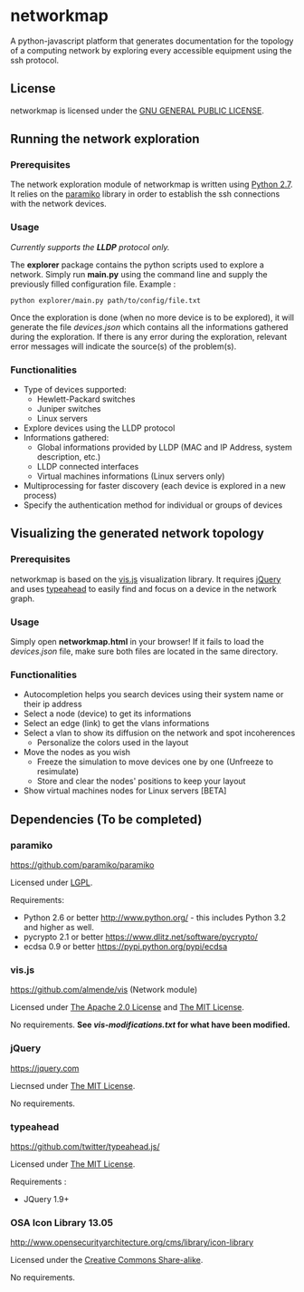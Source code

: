 # networkmap #

A python-javascript platform that generates documentation for the topology of a computing network by exploring every accessible equipment using the ssh protocol.

## License ##

networkmap is licensed under the [GNU GENERAL PUBLIC LICENSE](https://www.gnu.org/licenses/gpl-3.0.en.html).

## Running the network exploration ##

### Prerequisites ###
The network exploration module of networkmap is written using [Python 2.7](http://www.python.org/). It relies on the [paramiko](https://github.com/paramiko/paramiko) library in order to establish the ssh connections with the network devices.

### Usage ###

*Currently supports the **LLDP** protocol only.*

The **explorer** package contains the python scripts used to explore a network. Simply run **main.py** using the command line and supply the previously filled configuration file. Example :

    python explorer/main.py path/to/config/file.txt

Once the exploration is done (when no more device is to be explored), it will generate the file *devices.json* which contains all the informations gathered during the exploration. If there is any error during the exploration, relevant error messages will indicate the source(s) of the problem(s).

### Functionalities ###
* Type of devices supported:
    * Hewlett-Packard switches
    * Juniper switches
    * Linux servers
* Explore devices using the LLDP protocol
* Informations gathered:
    * Global informations provided by LLDP (MAC and IP Address, system description, etc.)
    * LLDP connected interfaces
    * Virtual machines informations (Linux servers only)
* Multiprocessing for faster discovery (each device is explored in a new process)
* Specify the authentication method for individual or groups of devices

## Visualizing the generated network topology ##

### Prerequisites ###
networkmap is based on the [vis.js](https://github.com/almende/vis) visualization library. It requires [jQuery](https://jquery.com) and uses [typeahead](https://github.com/twitter/typeahead.js/) to easily find and focus on a device in the network graph.

### Usage ###
Simply open **networkmap.html** in your browser! If it fails to load the *devices.json* file, make sure both files are located in the same directory.

### Functionalities ###
* Autocompletion helps you search devices using their system name or their ip address
* Select a node (device) to get its informations
* Select an edge (link) to get the vlans informations
* Select a vlan to show its diffusion on the network and spot incoherences
    * Personalize the colors used in the layout
* Move the nodes as you wish
    * Freeze the simulation to move devices one by one (Unfreeze to resimulate)
    * Store and clear the nodes' positions to keep your layout
* Show virtual machines nodes for Linux servers [BETA]

## Dependencies (To be completed) ##

### paramiko ###
https://github.com/paramiko/paramiko

Licensed under [LGPL](http://opensource.org/licenses/lgpl-license).
    
Requirements:

* Python 2.6 or better http://www.python.org/ - this includes Python 3.2 and higher as well. 
* pycrypto 2.1 or better https://www.dlitz.net/software/pycrypto/
* ecdsa 0.9 or better https://pypi.python.org/pypi/ecdsa


### vis.js ###
https://github.com/almende/vis (Network module)

Licensed under [The Apache 2.0 License](http://www.apache.org/licenses/LICENSE-2.0) and  [The MIT License](http://opensource.org/licenses/MIT). 
    
No requirements. **See *vis-modifications.txt* for what have been modified.**


### jQuery ###
https://jquery.com

Liecnsed under [The MIT License](https://tldrlegal.com/license/mit-license).

No requirements.


### typeahead ###
https://github.com/twitter/typeahead.js/

Licensed under [The MIT License](https://tldrlegal.com/license/mit-license).
    
Requirements :

* JQuery 1.9+


### OSA Icon Library 13.05 ###
http://www.opensecurityarchitecture.org/cms/library/icon-library

Licensed under the [Creative Commons Share-alike](http://www.opensecurityarchitecture.org/cms/about/license-terms).

No requirements.